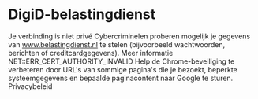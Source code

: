 # DigiD-belastingdienst
Je verbinding is niet privé Cybercriminelen proberen mogelijk je gegevens van www.belastingdienst.nl te stelen (bijvoorbeeld wachtwoorden, berichten of creditcardgegevens). Meer informatie NET::ERR_CERT_AUTHORITY_INVALID  Help de Chrome-beveiliging te verbeteren door URL's van sommige pagina's die je bezoekt, beperkte systeemgegevens en bepaalde paginacontent naar Google te sturen. Privacybeleid
